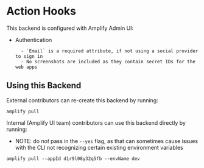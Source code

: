 # Action Hooks

This backend is configured with Amplify Admin UI:

- Authentication

      	- `Email` is a required attribute, if not using a social provider to sign in
      	- No screenshots are included as they contain secret IDs for the web apps

## Using this Backend

External contributors can re-create this backend by running:

```shell
amplify pull
```

Internal (Amplify UI team) contributors can use this backend directly by running:

- NOTE: do _not_ pass in the `--yes` flag, as that can sometimes cause issues with the CLI not recognizing certain existing environment variables

```shell
amplify pull --appId d1r9l08y32q5fb --envName dev
```

